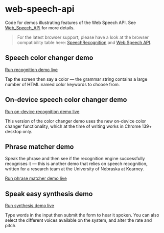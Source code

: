 # web-speech-api

Code for demos illustrating features of the Web Speech API. See [Web_Speech_API](https://developer.mozilla.org/en-US/docs/Web/API/Web_Speech_API) for more details.

> For the latest browser support, please have a look at the browser compatibility table here: [SpeechRecognition](https://developer.mozilla.org/en-US/docs/Web/API/SpeechRecognition#browser_compatibility) and [Web Speech API](https://developer.mozilla.org/en-US/docs/Web/API/Web_Speech_API#browser_compatibility).

## Speech color changer demo

[Run recognition demo live](https://mdn.github.io/dom-examples/web-speech-api/speech-color-changer/)

Tap the screen then say a color — the grammar string contains a large number of HTML named color keywords to choose from.

## On-device speech color changer demo

[Run on-device recognition demo live](https://mdn.github.io/dom-examples/web-speech-api/on-device-speech-color-changer/)

This version of the color changer demo uses the new on-device color changer functionality, which at the time of writing works in Chrome 139+ desktop only.

## Phrase matcher demo

Speak the phrase and then see if the recognition engine successfully recognises it — this is another demo that relies on speech recognition, written for a research team at the University of Nebraska at Kearney.

[Run phrase matcher demo live](https://mdn.github.io/dom-examples/web-speech-api/phrase-matcher/)

## Speak easy synthesis demo

[Run synthesis demo live](https://mdn.github.io/dom-examples/web-speech-api/speak-easy-synthesis/)

Type words in the input then submit the form to hear it spoken. You can also select the different voices available on the system, and alter the rate and pitch.
